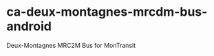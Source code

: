 ca-deux-montagnes-mrcdm-bus-android
===================================

Deux-Montagnes MRC2M Bus for MonTransit
